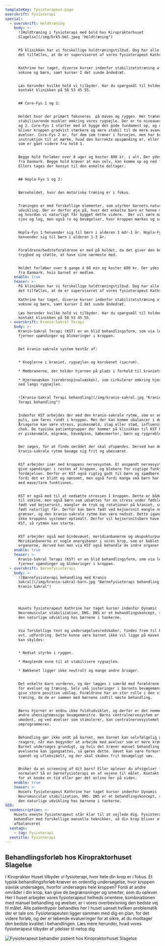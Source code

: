 ```yaml
---
templateKey: fysioterapeut-page
overskrift: Fysioterapi
special:
  - overskrift: Holdtræning
    body: >-
      ![Holdtræning i fysioterapi med bold hos Kiropraktorhuset
      Slagelse](/img/brk5-bml.jpeg "Holdtræning")


      På klinikken har vi forskellige holdtræningstilbud. Dog har alle holdene
      det tilfælles, at de er superviseret af vores fysioterapeut Kathrine. 


      Kathrine har taget, diverse kurser indenfor stabilitetstræning af både
      voksne og børn, samt kurser I det sunde åndedræt. 


      Læs herunder hvilke hold vi tilbyder. Har du spørgsmål til holdene så
      kontakt klinikken på 58 53 45 55. 


      ## Core-Fys 1 og 2:


      Holdet hvor der primært fokuseres  på maven og ryggen. Her trænes de
      stabiliserende muskler omkring vores rygsøjle. Der er to niveauer level 1
      og 2. Core-Fys 1 starter med at bygge det gode fundament op, og derefter
      bliver kroppen gradvist stærkere og mere stabil til de mere avancerede
      øvelser. Core-Fys 2 er, for dem som træner i forvejen, men har brug for
      instruktion til at mærke, hvad den korrekte opspænding er, eller for dem
      som er gået videre fra hold 1. 


      Begge hold forløber over 8 uger og koster 800 kr. i alt. Der ydes tilskud
      fra Danmark. Begge hold kræver at man selv, kan komme op og ned fra gulv.
      Ellers tages der hensyn til den enkelte deltager. 


      ## Hopla-Fys 1 og 2:


      Børneholdet, hvor den motoriske træning er i fokus. 


      Træningen er med forskellige elementer, som styrker barnets naturlige
      udvikling. Der er derfor øje på, hvor det enkelte barn er henne motorisk,
      og hvordan vi naturligt får bygget dette videre.  Der vil være masser af
      sjov og leg, men også ro og bevægelser, hvor kroppen mærkes og sanses. 


      Hopla-Fys 1 henvender sig til børn i alderen 3 mdr-1 år. Hopla-Fys 2
      henvender sig til børn i alderen 1-3 år.


      Forældrene/bedsteforældrene er med på holdet, da det giver den bedste
      tryghed og støtte, at have sine nærmeste med. 


      Holdet forløber over 6 gange á 60 min og koster 600 kr. Der ydes tilskud
      fra Danmark, hvis barnet er medlem.
    enable: true
    teaser: >-
      På klinikken har vi forskellige holdtræningstilbud. Dog har alle holdene
      det tilfælles, at de er superviseret af vores fysioterapeut Kathrine. 

      Kathrine har taget, diverse kurser indenfor stabilitetstræning af både
      voksne og børn, samt kurser I det sunde åndedræt. 

      Læs herunder hvilke hold vi tilbyder. Har du spørgsmål til holdene så
      kontakt klinikken på 58 53 45 55. 
  - overskrift: Kranio-Sakral Terapi
    body: >-
      Kranio-Sakral Terapi (KST) er en blid behandlingsform, som via lette tryk 
      fjerner spændinger og blokeringer i kroppen. 


      Det kranio-sakrale system består af:


      * Knoglerne i kraniet, rygsøjlen og korsbenet (sacrum).

      * Membranerne, der holder hjernen på plads i forhold til kraniets knogler.

      * Hjernevæsken (cerebrospinalvæsken), som cirkulerer omkring hjernen, og
      ned langs rygsøjlen. 


      ![Kranio-Sakral Terapi behandling](/img/kranio-sakral.jpg "Kranio-Sakral
      Terapi behandling")


      Indenfor KST arbejdes der med den kranio-sakrale rytme, som er en slags
      puls, som føres rundt i kroppen. Men der kan komme ubalancer i denne puls.
      Årsagerne kan være stress, piskesmæld, slag eller stød, influenza eller
      chok. De typiske patientgrupper der kommer på klinikken til KST behandling
      er piskesmæld, migræne, hovedpine, kæbesmerter, børn og rygproblemer.  


      Der søges, for at finde området der skal afspændes. Derved kan den
      kranio-sakrale rytme bevæge sig frit og ubesværet. 


      KST arbejder især med kroppens nervesystem. Et anspændt nervesystem kan
      give spændinger i resten af kroppen, og blokere for vigtige funktioner fx
      fordøjelsen. Derfor er KST også rigtig godt til børn og spædbørn. Både
      fordi det er blidt og nænsomt, men også fordi mange små børn har problemer
      med mave/tarm funktionen.


      KST er også med til at nedsætte stressen I kroppen. Dette er både en hjælp
      til voksne, men også børn som udsættes for en stress under fødslen. Børn
      født ved kejsersnit, mangler de tryk og rotationer på kraniet, som børn
      født naturligt får. Derfor kan børn født ved kejsersnit mangle nogle
      grænser, og den kranio-sakrale rytme kan være nedsat. Dette igangsætter
      ikke kroppens systemer optimalt. Derfor vil kejsersnitsbørn have godt af
      KST, så rytmen kan starte. 


      KST arbejder også med bindevævet, meridianbanerne og akupukturpunkter.
      Meridianbanerne er nogle energibaner i vores krop, som er koblet til
      organerne, derved kan man via KST også behandle de indre organer.
    enable: true
    teaser: >-
      Kranio-Sakral Terapi (KST) er en blid behandlingsform, som via lette tryk 
      fjerner spændinger og blokeringer i kroppen. 
  - overskrift: Børnefysioterapi
    body: >-
      ![Børnefysioterapi behandling med Kranio
      Sakral](/img/kranio-sakral-barn.jpg "Børnefysioterapi behandling med
      Kranio Sakral")




      Husets fysioterapeut Kathrine har taget kurser indenfor Dynamic
      Neuromuscular stabilization, DNS. DNS er et behandlingskoncept, som har
      den naturlige udvikling hos børnene i tankerne. 


      Via forskellige test og undersøgelsesredskaber, findes frem til barnets
      evt. udfordring. Dette kunne være barnet ikke vil ligge på maven. Dette
      kan skyldes: 


      * Nedsat styrke i ryggen. 

      * Manglende evne til at stabilisere rygsøjlen. 

      * Bækkenet ligger ikke neutralt og mange andre årsager. 


      Det enkelte barn vurderes, og der lægges i samråd med forældrene en plan
      for øvelser og træning. Selv små justeringer i barnets bevægemønster kan
      give store positive udslag. Forældrene har en stor rolle i den videre
      træning, da de er sammen med børnene indtil næste behandling. 


      Børns hjerner er endnu ikke fuldtudviklet, og derfor er det nemmere at
      ændre uhensigtmæssige bevægemønstre. Børns centralnervesystem er stadig
      umodent, og ved øvelser som stimulerer, kan centralnervesystemet
      omprogrammeres. 


      Behandling gør ikke ondt på barnet, men barnet kan selvfølgelig godt
      reagere, når man begynder at arbejde med øvelser som er mere krævende.
      Barnet undersøges grundigt, og hvis det kræver manuel behandling før at
      øvelserne kan igangsættes, så gøres dette. Vævet kan være forkortet,
      spændt og ufleksibelt, og der skal skabes frit bevægeligt væv. 


      Ønsker du en screening af dit barn? Eller oplever du afvigelser fra
      normalen? Så er børnefysioterapi en af vejene til målet. Kontakt klinikken
      for at booke en tid eller gør det online her på siden.
    enable: true
    teaser: >-
      Husets fysioterapeut Kathrine har taget kurser indenfor Dynamic
      Neuromuscular stabilization, DNS. DNS er et behandlingskoncept, som har
      den naturlige udvikling hos børnene i tankerne. 
SEO:
  seodescription: >-
    Husets eneste fysioterapeut står klar til at vejlede dig. Fysioterapeuten
    behandler med forskellige manuelle teknikker, så din krop bliver afspændt og
    afbalanceret
  seotags:
    - tag: Fysioterapi
  seotitle: Fysioterapi
---
```

## Behandlingsforløb hos Kiropraktorhuset Slagelse

I Kiropraktor Huset tilbyder vi fysioterapi, hvor hele din krop er i fokus. Et typisk behandlingsforløb kræver en ordentlig undersøgelse, hvor kroppen slavisk undersøges, hvorfor undersøges hele kroppen? Fordi at andre områder i din krop, kan give de begrænsninger og smerter, som du oplever. Her I huset arbejder vores fysioterapeut helheds orientere, kombinationen med manuel behandling og øvelser, er i vores overbevisning den bedste vej til målet. Alle patienttyper behandles her I huset uanset hvilken problematik der er tale om. Fysioterapeuten ligger sammen med dig en plan, for det videre forløb, og der er løbende evalueringer for at sikre, at du modtager den bedste kvalitet i behandlingen.  Læs mere herunder, hvad vores fysioterapeut tilbyder af ydelser til netop dig

![Fysioterapeut behandler patient hos Kiropraktorhuset Slagelse](/img/fysioterapi-generelt.jpg)
